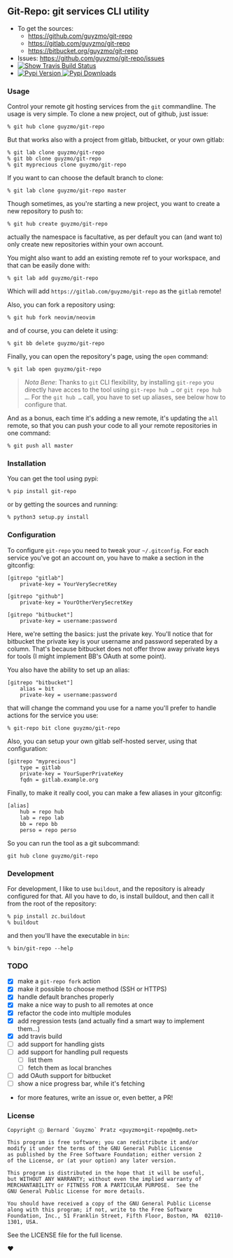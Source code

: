 ## Git-Repo: git services CLI utility

* To get the sources:
  * https://github.com/guyzmo/git-repo
  * https://gitlab.com/guyzmo/git-repo
  * https://bitbucket.org/guyzmo/git-repo
* Issues: https://github.com/guyzmo/git-repo/issues
* [![Show Travis Build Status](https://travis-ci.org/guyzmo/git-repo.svg)](https://travis-ci.org/guyzmo/git-repo)
* [![Pypi Version](https://img.shields.io/pypi/v/git-repo.svg) ![Pypi Downloads](https://img.shields.io/pypi/dm/git-repo.svg)](https://pypi.python.org/pypi/git-repo)

### Usage

Control your remote git hosting services from the `git` commandline. The usage is
very simple. To clone a new project, out of github, just issue:

    % git hub clone guyzmo/git-repo

But that works also with a project from gitlab, bitbucket, or your own gitlab:

    % git lab clone guyzmo/git-repo
    % git bb clone guyzmo/git-repo
    % git myprecious clone guyzmo/git-repo

If you want to can choose the default branch to clone:

    % git lab clone guyzmo/git-repo master

Though sometimes, as you're starting a new project, you want to create a new
repository to push to:

    % git hub create guyzmo/git-repo

actually the namespace is facultative, as per default you can (and want to)
only create new repositories within your own account.

You might also want to add an existing remote ref to your workspace, and that
can be easily done with:

    % git lab add guyzmo/git-repo

Which will add `https://gitlab.com/guyzmo/git-repo` as the `gitlab` remote!

Also, you can fork a repository using:

    % git hub fork neovim/neovim

and of course, you can delete it using:

    % git bb delete guyzmo/git-repo

Finally, you can open the repository's page, using the `open` command:

    % git lab open guyzmo/git-repo

> *Nota Bene*: Thanks to `git` CLI flexibility, by installing `git-repo` you directly
> have acces to the tool using `git-repo hub …` or `git repo hub …`. For the
> `git hub …` call, you have to set up aliases, see below how to configure that.

And as a bonus, each time it's adding a new remote, it's updating the `all` remote,
so that you can push your code to all your remote repositories in one command:

    % git push all master

### Installation

You can get the tool using pypi:

    % pip install git-repo

or by getting the sources and running:

    % python3 setup.py install

### Configuration

To configure `git-repo` you need to tweak your `~/.gitconfig`. For each service
you've got an account on, you have to make a section in the gitconfig:

    [gitrepo "gitlab"]
        private-key = YourVerySecretKey

    [gitrepo "github"]
        private-key = YourOtherVerySecretKey

    [gitrepo "bitbucket"]
        private-key = username:password

Here, we're setting the basics: just the private key. You'll notice that for bitbucket
the private key is your username and password seperated by a column. That's because
bitbucket does not offer throw away private keys for tools (I might implement BB's OAuth
at some point).

You also have the ability to set up an alias:

    [gitrepo "bitbucket"]
        alias = bit
        private-key = username:password

that will change the command you use for a name you'll prefer to handle actions
for the service you use:

    % git-repo bit clone guyzmo/git-repo

Also, you can setup your own gitlab self-hosted server, using that configuration:

    [gitrepo "myprecious"]
        type = gitlab
        private-key = YourSuperPrivateKey
        fqdn = gitlab.example.org

Finally, to make it really cool, you can make a few aliases in your gitconfig:

    [alias]
        hub = repo hub
        lab = repo lab
        bb = repo bb
        perso = repo perso

So you can run the tool as a git subcommand:

    git hub clone guyzmo/git-repo

### Development

For development, I like to use `buildout`, and the repository is already configured
for that. All you have to do, is install buildout, and then call it from the root of 
the repository:

    % pip install zc.buildout
    % buildout

and then you'll have the executable in `bin`:

    % bin/git-repo --help

### TODO

* [x] make a `git-repo fork` action
* [x] make it possible to choose method (SSH or HTTPS)
* [x] handle default branches properly
* [x] make a nice way to push to all remotes at once
* [x] refactor the code into multiple modules
* [x] add regression tests (and actually find a smart way to implement them…)
* [x] add travis build
* [ ] add support for handling gists
* [ ] add support for handling pull requests 
  * [ ] list them
  * [ ] fetch them as local branches
* [ ] add OAuth support for bitbucket
* [ ] show a nice progress bar, while it's fetching
* for more features, write an issue or, even better, a PR!

### License

    Copyright ⓒ Bernard `Guyzmo` Pratz <guyzmo+git-repo@m0g.net>

    This program is free software; you can redistribute it and/or
    modify it under the terms of the GNU General Public License
    as published by the Free Software Foundation; either version 2
    of the License, or (at your option) any later version.

    This program is distributed in the hope that it will be useful,
    but WITHOUT ANY WARRANTY; without even the implied warranty of
    MERCHANTABILITY or FITNESS FOR A PARTICULAR PURPOSE.  See the
    GNU General Public License for more details.

    You should have received a copy of the GNU General Public License
    along with this program; if not, write to the Free Software
    Foundation, Inc., 51 Franklin Street, Fifth Floor, Boston, MA  02110-1301, USA.

See the LICENSE file for the full license.

♥
